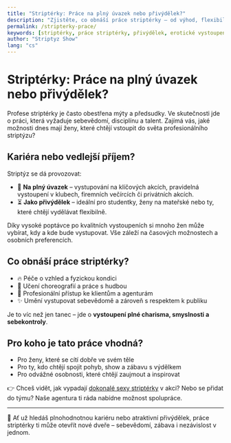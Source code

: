 ```yaml
---
title: "Striptérky: Práce na plný úvazek nebo přivýdělek?"
description: "Zjistěte, co obnáší práce striptérky – od výhod, flexibility až po realitu tohoto žádaného a smyslného povolání. Je to ideální přivýdělek nebo plnohodnotná kariéra?"
permalink: /stripterky-prace/
keywords: [striptérky, práce striptérky, přivýdělek, erotické vystoupení, tanečnice, strip show]
author: "Striptyz Show"
lang: "cs"
---
```


# Striptérky: Práce na plný úvazek nebo přivýdělek?

Profese striptérky je často obestřena mýty a předsudky. Ve skutečnosti jde o práci, která vyžaduje sebevědomí, disciplínu a talent. Zajímá vás, jaké možnosti dnes mají ženy, které chtějí vstoupit do světa profesionálního striptýzu?

## Kariéra nebo vedlejší příjem?

Striptýz se dá provozovat:

- 💃 **Na plný úvazek** – vystupování na klíčových akcích, pravidelná vystoupení v klubech, firemních večírcích či privátních akcích.  
- ⏳ **Jako přivýdělek** – ideální pro studentky, ženy na mateřské nebo ty, které chtějí vydělávat flexibilně.  

Díky vysoké poptávce po kvalitních vystoupeních si mnoho žen může vybírat, kdy a kde bude vystupovat. Vše záleží na časových možnostech a osobních preferencích.

## Co obnáší práce striptérky?

- 🔥 Péče o vzhled a fyzickou kondici  
- 🕺 Učení choreografií a práce s hudbou  
- 💼 Profesionální přístup ke klientům a agenturám  
- ✨ Umění vystupovat sebevědomě a zároveň s respektem k publiku  

Je to víc než jen tanec – jde o **vystoupení plné charisma, smyslnosti a sebekontroly**.

## Pro koho je tato práce vhodná?

- Pro ženy, které se cítí dobře ve svém těle  
- Pro ty, kdo chtějí spojit pohyb, show a zábavu s výdělkem  
- Pro odvážné osobnosti, které chtějí zaujmout a inspirovat

👉 Chceš vidět, jak vypadají [dokonalé sexy striptérky](https://www.striptyz-show.cz/stripterky/) v akci? Nebo se přidat do týmu? Naše agentura ti ráda nabídne možnost spolupráce.

---

🎤 Ať už hledáš plnohodnotnou kariéru nebo atraktivní přivýdělek, práce striptérky ti může otevřít nové dveře – sebevědomí, zábava i nezávislost v jednom.

